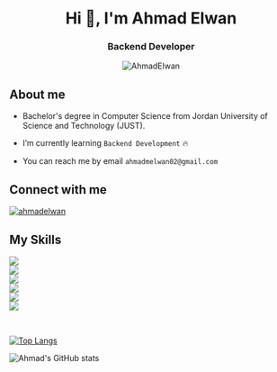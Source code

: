 
<h1 align ="center">Hi 👋, I'm Ahmad Elwan</h1>
<h3 align ="center">Backend Developer</h3>

<p align="center"> <img src="https://komarev.com/ghpvc/?username=AhmadElwan&label=Profile%20views&color=0e75b6&style=flat" alt="AhmadElwan" />
</p>


## About me

<p align="left">
  
- Bachelor's degree in Computer Science from Jordan University of Science and Technology (JUST).
  
- I’m currently learning `Backend Development` 🔥
  
- You can reach me by email `ahmadmelwan02@gmail.com`

</p>





## Connect with me
<p align="left">
<a href="https://linkedin.com/in/ahmadelwan" target="blank"><img src="https://skillicons.dev/icons?i=linkedin" alt="ahmadelwan" /></a>
</p>

## My Skills

<p align="left">
<img src="https://skillicons.dev/icons?i=javascript,typescript,html" /><br>
<img src="https://skillicons.dev/icons?i=nodejs,expressjs,mongodb" /><br>
<img src="https://skillicons.dev/icons?i=java,cpp,python" /><br>
<img src="https://skillicons.dev/icons?i=github,git,docker" /> <br>
<img src="https://skillicons.dev/icons?i=vscode,eclipse,idea" /> <br>
<img src="https://skillicons.dev/icons?i=unity,postman,xd" /> <br>
</p>

</br>


[![Top Langs](https://github-readme-stats.vercel.app/api/top-langs/?username=ahmadelwan&theme=tokyonight)](https://github.com/anuraghazra/github-readme-stats)
</br>

![Ahmad's GitHub stats](https://github-readme-stats.vercel.app/api?username=ahmadelwan&show_icons=true&theme=tokyonight&hide=contribs,prs,starts,issues&count_private=true)



